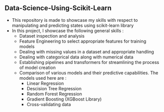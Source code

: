 ## Data-Science-Using-Scikit-Learn

* This repository is made to showcase my skills with respect to manipulating and predicting states using scikit-learn library
* In this project, I showcase the following general skills :
   * Dataset inspection and analysis
   * Feature Engineering to select appropriate features for training models
   * Dealing with missing values in a dataset and appropriate handling
   * Dealing with categorical data along with numerical data
   * Establishing pipelines and transformers for streamlining the process of model creation
   * Comparison of various models and their predictive capabilities. The models used here are :
      * Linear Regression
      * Descision Tree Regression
      * Random Forest Regression
      * Gradient Boosting (XGBoost Library)
      * Cross-validating data
